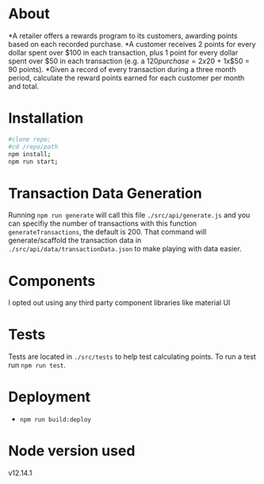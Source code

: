 # About
*A retailer offers a rewards program to its customers, awarding points based on each recorded purchase. 
 *A customer receives 2 points for every dollar spent over $100 in each transaction, plus 1 point for every dollar spent over $50 in each transaction 
(e.g. a $120 purchase = 2x$20 + 1x$50 = 90 points).
 *Given a record of every transaction during a three month period, calculate the reward points earned for each customer per month and total.



# Installation

```bash
#clone repo;
#cd /repo/path
npm install;
npm run start;
```

# Transaction Data Generation

Running `npm run generate` will call this file `./src/api/generate.js` and you can specifiy the number of transactions with this function `generateTransactions`, the default is 200. That command will generate/scaffold the transaction data in `./src/api/data/transactionData.json` to make playing with data easier.

# Components

I opted out using any third party component libraries like material UI

# Tests

Tests are located in `./src/tests` to help test calculating points. To run a test run `npm run test`.

# Deployment

* `npm run build:deploy`

# Node version used

v12.14.1